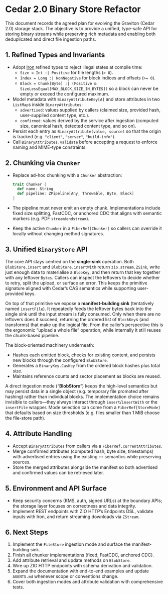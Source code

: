# Cedar 2.0 Binary Store Refactor

This document records the agreed plan for evolving the Graviton (Cedar 2.0) storage
stack. The objective is to provide a unified, type-safe API for storing binary
streams while preserving rich metadata and enabling both deduplicated and direct
file ingestion paths.

## 1. Refined Types and Invariants

- Adopt [Iron](https://iltotore.github.io/iron/docs/) refined types to reject
  illegal states at compile time:
  - `Size = Int :| Positive` for file lengths (`> 0`).
  - `Index = Long :| NonNegative` for block indices and offsets (`>= 0`).
  - `Block = Chunk[Byte] :| (Positive & SizeLessEqual[MAX_BLOCK_SIZE_IN_BYTES])`
    so a block can never be empty or exceed the configured maximum.
- Model metadata with `BinaryAttributeKey[A]` and store attributes in two
  `ListMap`s inside `BinaryAttributes`:
  - `advertised`: values supplied by callers (claimed size, provided hash,
    user-supplied content type, etc.).
  - `confirmed`: values derived by the service after ingestion (computed size,
    canonical hash, detected content type, and so on).
- Persist each entry as `BinaryAttribute(value, source)` so that the origin is
  tracked (e.g. `"client"`, `"server"`, `"build-info"`).
- Call `BinaryAttributes.validate` before accepting a request to enforce naming
  and MIME-type constraints.

## 2. Chunking via `Chunker`

- Replace ad-hoc chunking with a `Chunker` abstraction:

  ```scala
  trait Chunker {
    def name: String
    def pipeline: ZPipeline[Any, Throwable, Byte, Block]
  }
  ```

- The pipeline must never emit an empty chunk. Implementations include fixed
  size splitting, FastCDC, or anchored CDC that aligns with semantic markers
  (e.g. PDF `stream`/`endstream`).
- Keep the active `Chunker` in a `FiberRef[Chunker]` so callers can override it
  locally without changing method signatures.

## 3. Unified `BinaryStore` API

The core API stays centred on the **single-sink** operation. Both
`BlobStore.insert` and `BlobStore.insertWith` return `zio.stream.ZSink`, write just
enough data to materialise a `BlobKey`, and then return that key together with
any leftover `Bytes`. Callers can inspect the leftovers to decide whether to
retry, split the upload, or surface an error. This keeps the primitive
signature aligned with Cedar’s CAS semantics while supporting user-provided
keys.

On top of that primitive we expose a **manifest-building sink** (tentatively
named `insertFile`). It repeatedly feeds the leftover bytes back into the single
sink until the input stream is fully consumed. Only when there are no leftovers
does it succeed, returning the ordered list of `BlockKey`s (and transforms) that make up the
logical file. From the caller’s perspective this is the ergonomic “upload a
whole file” operation, while internally it still reuses the chunk-based
pipeline.

The block-oriented machinery underneath:

- Hashes each emitted block, checks for existing content, and persists new
  blocks through the configured `BlobStore`.
- Generates a `BinaryKey.CasKey` from the ordered block hashes plus total size.
- Maintains reference counts and sector placement as blocks are reused.

A direct ingestion mode (“**BlobStore**”) keeps the high-level semantics but may
persist data in a single object (e.g. temporary file promoted after hashing)
rather than individual blocks. The implementation choice remains invisible to
callers—they always interact through `insert`/`insertWith` or the
`insertFile` wrapper. Mode selection can come from a `FiberRef[StoreMode]` that
defaults based on size thresholds (e.g. files smaller than 1 MiB choose the
file-store path).

## 4. Attribute Handling

- Accept `BinaryAttributes` from callers via a `FiberRef.currentAttributes`.
- Merge confirmed attributes (computed hash, byte size, timestamps) with
  advertised entries using the existing `++` semantics while preserving sources.
- Store the merged attributes alongside the manifest so both advertised and
  confirmed values can be retrieved later.

## 5. Environment and API Surface

- Keep security concerns (KMS, auth, signed URLs) at the boundary APIs; the
  storage layer focuses on correctness and data integrity.
- Implement REST endpoints with ZIO HTTP’s Endpoints DSL, validate inputs with
  Iron, and return streaming downloads via `ZStream`.

## 6. Next Steps

1. Implement the `FileStore` ingestion mode and surface the manifest-building
   sink.
2. Finish all chunker implementations (fixed, FastCDC, anchored CDC).
3. Add attribute retrieval and update methods on `BlobStore`.
4. Wire up ZIO HTTP endpoints with schema derivation and validation.
5. Expand the documentation with end-to-end examples and update `AGENTS.md`
   whenever scope or conventions change.
6. Cover both ingestion modes and attribute validation with comprehensive tests.
